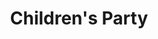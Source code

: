 ---
title: "Children's Party"
url: /ciudad-autonoma-de-buenos-aires/childrens-party/
shop: Allgemein
---